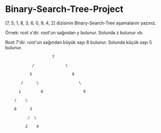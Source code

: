 # Binary-Search-Tree-Project

[7, 5, 1, 8, 3, 6, 0, 9, 4, 2] dizisinin Binary-Search-Tree aşamalarını yazınız.

Örnek: root x'dir. root'un sağından y bulunur. Solunda z bulunur vb.


Root 7'dir. root'un sağından büyük sayı 8 bulunur. Solunda küçük sayı 5 bulunur.


                         7
       
                /              \
      
               5                  8
      
           /      \                  \
   
          1         6                  9
      
        /    \      
      
        0      3     

              /  \
       
             2    4
